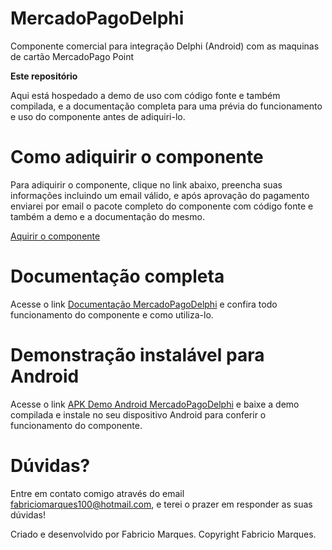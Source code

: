 # MercadoPagoDelphi
Componente comercial para integração Delphi (Android) com as maquinas de cartão MercadoPago Point

**Este repositório**

Aqui está hospedado a demo de uso com código fonte e também compilada, e a documentação completa para uma prévia do funcionamento e uso do componente antes de adiquiri-lo.

# Como adiquirir o componente
Para adiquirir o componente, clique no link abaixo, preencha suas informações incluindo um email válido, e após aprovação do pagamento enviarei por email o pacote completo do componente com código fonte e também a demo e a documentação do mesmo.

[Aquirir o componente](https://www.mercadopago.com.br/checkout/v1/redirect?pref_id=42998911-2f19f5ae-0ec9-4f25-ba61-66b1c737bbc3)

# Documentação completa
Acesse o link [Documentação MercadoPagoDelphi](https://github.com/FabricioMF100/MercadoPagoDelphi/blob/master/DelphiMercadoPagoDemo/Documentação_MercadoPagoDelphi.pdf) e confira todo funcionamento do componente e como utiliza-lo.


# Demonstração instalável para Android
Acesse o link [APK Demo Android MercadoPagoDelphi](https://github.com/FabricioMF100/MercadoPagoDelphi/blob/master/DemoDelphiMercadoPago.apk) e baixe a demo compilada e instale no seu dispositivo Android para conferir o funcionamento do componente.


# Dúvidas?
Entre em contato comigo através do email fabriciomarques100@hotmail.com, e terei o prazer em responder as suas dúvidas!

Criado e desenvolvido por Fabricio Marques.
Copyright Fabricio Marques.
